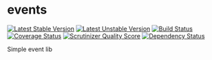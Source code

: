 events
======

[![Latest Stable Version](https://poser.pugx.org/evaneos/events/v/stable.png)](https://packagist.org/packages/evaneos/events)
[![Latest Unstable Version](https://poser.pugx.org/evaneos/events/v/unstable.png)](https://packagist.org/packages/evaneos/events)
[![Build Status](https://travis-ci.org/thibaud-evaneos/events.png?branch=master)](https://travis-ci.org/thibaud-evaneos/events)
[![Coverage Status](https://coveralls.io/repos/thibaud-evaneos/events/badge.png?branch=master)](https://coveralls.io/r/thibaud-evaneos/events?branch=master)
[![Scrutinizer Quality Score](https://scrutinizer-ci.com/g/thibaud-evaneos/events/badges/quality-score.png?s=668e4df5ba163c804504257d4a026a0a549f220a)](https://scrutinizer-ci.com/g/thibaud-evaneos/events/)
[![Dependency Status](https://www.versioneye.com/user/projects/52f39c46ec1375381f000075/badge.png)](https://www.versioneye.com/user/projects/52f39c46ec1375381f000075)

Simple event lib
